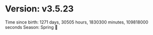 # Version: v3.5.23
Time since birth: 1271 days, 30505 hours, 1830300 minutes, 109818000 seconds
Season: Spring 🌸
